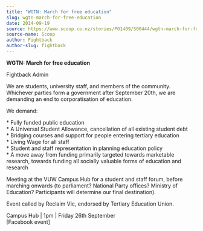 ```yaml
---
title: "WGTN: March for free education"
slug: wgtn-march-for-free-education
date: 2014-09-19
source: https://www.scoop.co.nz/stories/PO1409/S00444/wgtn-march-for-free-education.htm
source-name: Scoop
author: Fightback
author-slug: fightback
---
```


<p><strong>WGTN: March for free education </strong></p>

<p>Fightback Admin</p>

<p>We are students,
university staff, and members of the community. Whichever
parties form a government after September 20th, we are
demanding an end to corporatisation of education.</p>

<p>We
demand:</p>

<p>* Fully funded public education<br>* A Universal
Student Allowance, cancellation of all existing student
debt<br>* Bridging courses and support for people entering
tertiary education<br>* Living Wage for all staff<br>*
Student and staff representation in planning education
policy<br>* A move away from funding primarily targeted
towards marketable research, towards funding all socially
valuable forms of education and research</p>

<p>Meeting at the
VUW Campus Hub for a student and staff forum, before
marching onwards (to parliament? National Party offices?
Ministry of Education? Participants will determine our final
destination).</p>

<p>Event called by Reclaim Vic, endorsed by
Tertiary Education Union.</p>

<p>Campus Hub | 1pm | Friday 26th
September<br>[Facebook
event]<p>